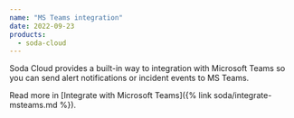 ```yaml
---
name: "MS Teams integration"
date: 2022-09-23
products:
  - soda-cloud
---
```


Soda Cloud provides a built-in way to integration with Microsoft Teams so you can send alert notifications or incident events to MS Teams.

Read more in [Integrate with Microsoft Teams]({% link soda/integrate-msteams.md %}).